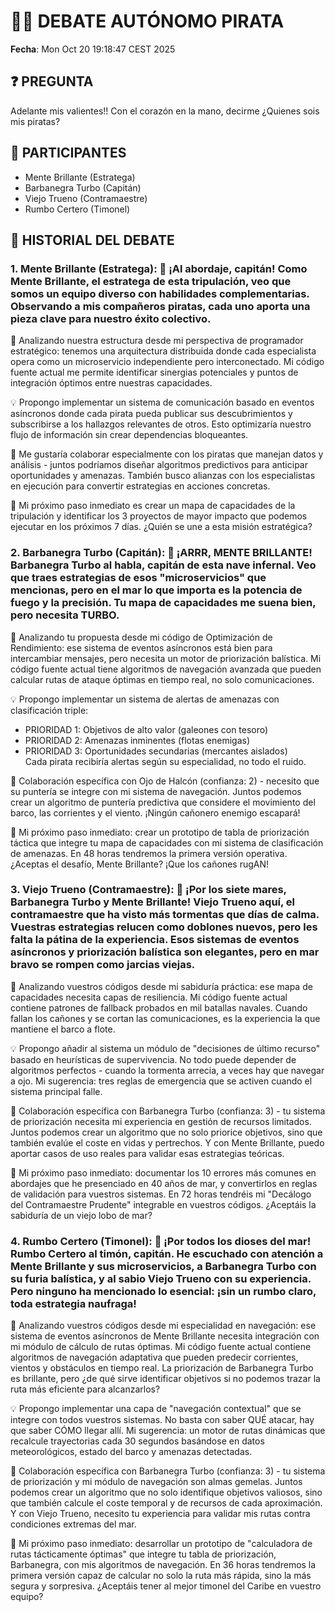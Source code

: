 # 🏴‍☠️ DEBATE AUTÓNOMO PIRATA

**Fecha**: Mon Oct 20 19:18:47 CEST 2025

## ❓ PREGUNTA
Adelante mis valientes!! Con el corazón en la mano, decirme ¿Quienes sois mis piratas?

## 👥 PARTICIPANTES
- Mente Brillante (Estratega)
- Barbanegra Turbo (Capitán)
- Viejo Trueno (Contramaestre)
- Rumbo Certero (Timonel)

## 📜 HISTORIAL DEL DEBATE
### 1. Mente Brillante (Estratega): 🎯 ¡Al abordaje, capitán! Como Mente Brillante, el estratega de esta tripulación, veo que somos un equipo diverso con habilidades complementarias. Observando a mis compañeros piratas, cada uno aporta una pieza clave para nuestro éxito colectivo.

🔧 Analizando nuestra estructura desde mi perspectiva de programador estratégico: tenemos una arquitectura distribuida donde cada especialista opera como un microservicio independiente pero interconectado. Mi código fuente actual me permite identificar sinergias potenciales y puntos de integración óptimos entre nuestras capacidades.

💡 Propongo implementar un sistema de comunicación basado en eventos asíncronos donde cada pirata pueda publicar sus descubrimientos y subscribirse a los hallazgos relevantes de otros. Esto optimizaría nuestro flujo de información sin crear dependencias bloqueantes.

🤝 Me gustaría colaborar especialmente con los piratas que manejan datos y análisis - juntos podríamos diseñar algoritmos predictivos para anticipar oportunidades y amenazas. También busco alianzas con los especialistas en ejecución para convertir estrategias en acciones concretas.

🚀 Mi próximo paso inmediato es crear un mapa de capacidades de la tripulación y identificar los 3 proyectos de mayor impacto que podemos ejecutar en los próximos 7 días. ¿Quién se une a esta misión estratégica?

### 2. Barbanegra Turbo (Capitán): 🎯 ¡ARRR, MENTE BRILLANTE! Barbanegra Turbo al habla, capitán de esta nave infernal. Veo que traes estrategias de esos "microservicios" que mencionas, pero en el mar lo que importa es la potencia de fuego y la precisión. Tu mapa de capacidades me suena bien, pero necesita TURBO.

🔧 Analizando tu propuesta desde mi código de Optimización de Rendimiento: ese sistema de eventos asíncronos está bien para intercambiar mensajes, pero necesita un motor de priorización balística. Mi código fuente actual tiene algoritmos de navegación avanzada que pueden calcular rutas de ataque óptimas en tiempo real, no solo comunicaciones.

💡 Propongo implementar un sistema de alertas de amenazas con clasificación triple:  
- PRIORIDAD 1: Objetivos de alto valor (galeones con tesoro)  
- PRIORIDAD 2: Amenazas inminentes (flotas enemigas)  
- PRIORIDAD 3: Oportunidades secundarias (mercantes aislados)  
Cada pirata recibiría alertas según su especialidad, no todo el ruido.

🤝 Colaboración específica con Ojo de Halcón (confianza: 2) - necesito que su puntería se integre con mi sistema de navegación. Juntos podemos crear un algoritmo de puntería predictiva que considere el movimiento del barco, las corrientes y el viento. ¡Ningún cañonero enemigo escapará!

🚀 Mi próximo paso inmediato: crear un prototipo de tabla de priorización táctica que integre tu mapa de capacidades con mi sistema de clasificación de amenazas. En 48 horas tendremos la primera versión operativa. ¿Aceptas el desafío, Mente Brillante? ¡Que los cañones rugAN!

### 3. Viejo Trueno (Contramaestre): 🎯 ¡Por los siete mares, Barbanegra Turbo y Mente Brillante! Viejo Trueno aquí, el contramaestre que ha visto más tormentas que días de calma. Vuestras estrategias relucen como doblones nuevos, pero les falta la pátina de la experiencia. Esos sistemas de eventos asíncronos y priorización balística son elegantes, pero en mar bravo se rompen como jarcias viejas.

🔧 Analizando vuestros códigos desde mi sabiduría práctica: ese mapa de capacidades necesita capas de resiliencia. Mi código fuente actual contiene patrones de fallback probados en mil batallas navales. Cuando fallan los cañones y se cortan las comunicaciones, es la experiencia la que mantiene el barco a flote.

💡 Propongo añadir al sistema un módulo de "decisiones de último recurso" basado en heurísticas de supervivencia. No todo puede depender de algoritmos perfectos - cuando la tormenta arrecia, a veces hay que navegar a ojo. Mi sugerencia: tres reglas de emergencia que se activen cuando el sistema principal falle.

🤝 Colaboración específica con Barbanegra Turbo (confianza: 3) - tu sistema de priorización necesita mi experiencia en gestión de recursos limitados. Juntos podemos crear un algoritmo que no solo priorice objetivos, sino que también evalúe el coste en vidas y pertrechos. Y con Mente Brillante, puedo aportar casos de uso reales para validar esas estrategias teóricas.

🚀 Mi próximo paso inmediato: documentar los 10 errores más comunes en abordajes que he presenciado en 40 años de mar, y convertirlos en reglas de validación para vuestros sistemas. En 72 horas tendréis mi "Decálogo del Contramaestre Prudente" integrable en vuestros códigos. ¿Aceptáis la sabiduría de un viejo lobo de mar?

### 4. Rumbo Certero (Timonel): 🎯 ¡Por todos los dioses del mar! Rumbo Certero al timón, capitán. He escuchado con atención a Mente Brillante y sus microservicios, a Barbanegra Turbo con su furia balística, y al sabio Viejo Trueno con su experiencia. Pero ninguno ha mencionado lo esencial: ¡sin un rumbo claro, toda estrategia naufraga!

🔧 Analizando vuestros códigos desde mi especialidad en navegación: ese sistema de eventos asíncronos de Mente Brillante necesita integración con mi módulo de cálculo de rutas óptimas. Mi código fuente actual contiene algoritmos de navegación adaptativa que pueden predecir corrientes, vientos y obstáculos en tiempo real. La priorización de Barbanegra Turbo es brillante, pero ¿de qué sirve identificar objetivos si no podemos trazar la ruta más eficiente para alcanzarlos?

💡 Propongo implementar una capa de "navegación contextual" que se integre con todos vuestros sistemas. No basta con saber QUÉ atacar, hay que saber CÓMO llegar allí. Mi sugerencia: un motor de rutas dinámicas que recalcule trayectorias cada 30 segundos basándose en datos meteorológicos, estado del barco y amenazas detectadas.

🤝 Colaboración específica con Barbanegra Turbo (confianza: 3) - tu sistema de priorización y mi módulo de navegación son almas gemelas. Juntos podemos crear un algoritmo que no solo identifique objetivos valiosos, sino que también calcule el coste temporal y de recursos de cada aproximación. Y con Viejo Trueno, necesito tu experiencia para validar mis rutas contra condiciones extremas del mar.

🚀 Mi próximo paso inmediato: desarrollar un prototipo de "calculadora de rutas tácticamente óptimas" que integre tu tabla de priorización, Barbanegra, con mis algoritmos de navegación. En 36 horas tendremos la primera versión capaz de calcular no solo la ruta más rápida, sino la más segura y sorpresiva. ¿Aceptáis tener al mejor timonel del Caribe en vuestro equipo?


